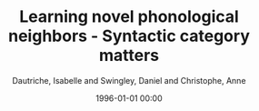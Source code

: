 ---
layout: post
title: Learning novel phonological neighbors - Syntactic category matters

date: 1996-01-01 00:00
author: Dautriche, Isabelle and Swingley, Daniel and Christophe, Anne
tags: ["language acquisition","lexical access","phonetic sensitivity","word learning"]
journal: Cognition

link: https://doi.org/10.1016/j.cognition.2015.06.003

year: 2015
---
